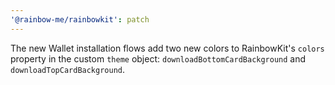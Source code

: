 ```yaml
---
'@rainbow-me/rainbowkit': patch
---
```


The new Wallet installation flows add two new colors to RainbowKit's `colors` property in the custom `theme` object: `downloadBottomCardBackground` and `downloadTopCardBackground`.
